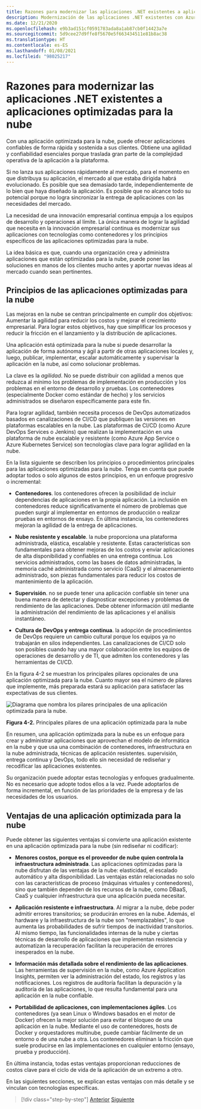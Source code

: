 ```yaml
---
title: Razones para modernizar las aplicaciones .NET existentes a aplicaciones optimizadas para la nube
description: Modernización de las aplicaciones .NET existentes con Azure Clour y contenedores Windows | Razones para modernizar las aplicaciones .NET existentes a aplicaciones optimizadas para la nube
ms.date: 12/21/2020
ms.openlocfilehash: e9b3ad151cf0591783ada8a1ab87cb0f14423a7e
ms.sourcegitcommit: 5d9cee27d9ffe8f5670e5f663434511e81b8ac38
ms.translationtype: HT
ms.contentlocale: es-ES
ms.lasthandoff: 01/08/2021
ms.locfileid: "98025217"
---
```

# <a name="reasons-to-modernize-existing-net-apps-to-cloud-optimized-applications"></a>Razones para modernizar las aplicaciones .NET existentes a aplicaciones optimizadas para la nube

Con una aplicación optimizada para la nube, puede ofrecer aplicaciones confiables de forma rápida y sostenida a sus clientes. Obtiene una agilidad y confiabilidad esenciales porque traslada gran parte de la complejidad operativa de la aplicación a la plataforma.

Si no lanza sus aplicaciones rápidamente al mercado, para el momento en que distribuya su aplicación, el mercado al que estaba dirigida habrá evolucionado. Es posible que sea demasiado tarde, independientemente de lo bien que haya diseñado la aplicación. Es posible que no alcance todo su potencial porque no logra sincronizar la entrega de aplicaciones con las necesidades del mercado.

La necesidad de una innovación empresarial continua empuja a los equipos de desarrollo y operaciones al límite. La única manera de lograr la agilidad que necesita en la innovación empresarial continua es modernizar sus aplicaciones con tecnologías como contenedores y los principios específicos de las aplicaciones optimizadas para la nube.

La idea básica es que, cuando una organización crea y administra aplicaciones que están optimizadas para la nube, puede poner las soluciones en manos de los clientes mucho antes y aportar nuevas ideas al mercado cuando sean pertinentes.

## <a name="cloud-optimized-application-principles-and-tenets"></a>Principios de las aplicaciones optimizadas para la nube

Las mejoras en la nube se centran principalmente en cumplir dos objetivos: Aumentar la agilidad para reducir los costos y mejorar el crecimiento empresarial. Para lograr estos objetivos, hay que simplificar los procesos y reducir la fricción en el lanzamiento y la distribución de aplicaciones.

Una aplicación está optimizada para la nube si puede desarrollar la aplicación de forma autónoma y ágil a partir de otras aplicaciones locales y, luego, publicar, implementar, escalar automáticamente y supervisar la aplicación en la nube, así como solucionar problemas.

La clave es la *agilidad*. No se puede distribuir con agilidad a menos que reduzca al mínimo los problemas de implementación en producción y los problemas en el entorno de desarrollo y pruebas. Los contenedores (especialmente Docker como estándar de hecho) y los servicios administrados se diseñaron específicamente para este fin.

Para lograr agilidad, también necesita procesos de DevOps automatizados basados en canalizaciones de CI/CD que publiquen las versiones en plataformas escalables en la nube. Las plataformas de CI/CD (como Azure DevOps Services o Jenkins) que realizan la implementación en una plataforma de nube escalable y resistente (como Azure App Service o Azure Kubernetes Service) son tecnologías clave para lograr agilidad en la nube.

En la lista siguiente se describen los principios o procedimientos principales para las aplicaciones optimizadas para la nube. Tenga en cuenta que puede adoptar todos o solo algunos de estos principios, en un enfoque progresivo o incremental:

- **Contenedores**. los contenedores ofrecen la posibilidad de incluir dependencias de aplicaciones en la propia aplicación. La inclusión en contenedores reduce significativamente el número de problemas que pueden surgir al implementar en entornos de producción o realizar pruebas en entornos de ensayo. En última instancia, los contenedores mejoran la agilidad de la entrega de aplicaciones.

- **Nube resistente y escalable**. la nube proporciona una plataforma administrada, elástica, escalable y resistente. Estas características son fundamentales para obtener mejoras de los costos y enviar aplicaciones de alta disponibilidad y confiables en una entrega continua. Los servicios administrados, como las bases de datos administradas, la memoria caché administrada como servicio (CaaS) y el almacenamiento administrado, son piezas fundamentales para reducir los costos de mantenimiento de la aplicación.

- **Supervisión**. no se puede tener una aplicación confiable sin tener una buena manera de detectar y diagnosticar excepciones y problemas de rendimiento de las aplicaciones. Debe obtener información útil mediante la administración del rendimiento de las aplicaciones y el análisis instantáneo.

- **Cultura de DevOps y entrega continua**. la adopción de procedimientos de DevOps requiere un cambio cultural porque los equipos ya no trabajarán en silos independientes. Las canalizaciones de CI/CD solo son posibles cuando hay una mayor colaboración entre los equipos de operaciones de desarrollo y de TI, que admiten los contenedores y las herramientas de CI/CD.

En la figura 4-2 se muestran los principales pilares opcionales de una aplicación optimizada para la nube. Cuanto mayor sea el número de pilares que implemente, más preparada estará su aplicación para satisfacer las expectativas de sus clientes.

![Diagrama que nombra los pilares principales de una aplicación optimizada para la nube.](./media/main-pillars-cloud-optimized-application.png)

**Figura 4-2.** Principales pilares de una aplicación optimizada para la nube

En resumen, una aplicación optimizada para la nube es un enfoque para crear y administrar aplicaciones que aprovechan el modelo de informática en la nube y que usa una combinación de contenedores, infraestructura en la nube administrada, técnicas de aplicación resistentes. supervisión, entrega continua y DevOps, todo ello sin necesidad de rediseñar y recodificar las aplicaciones existentes.

Su organización puede adoptar estas tecnologías y enfoques gradualmente. No es necesario que adopte todos ellos a la vez. Puede adoptarlos de forma incremental, en función de las prioridades de la empresa y de las necesidades de los usuarios.

## <a name="benefits-of-a-cloud-optimized-application"></a>Ventajas de una aplicación optimizada para la nube

Puede obtener las siguientes ventajas si convierte una aplicación existente en una aplicación optimizada para la nube (sin rediseñar ni codificar):

- **Menores costos, porque es el proveedor de nube quien controla la infraestructura administrada**. Las aplicaciones optimizadas para la nube disfrutan de las ventajas de la nube: elasticidad, el escalado automático y alta disponibilidad. Las ventajas están relacionadas no solo con las características de proceso (máquinas virtuales y contenedores), sino que también dependen de los recursos de la nube, como DBaaS, CaaS y cualquier infraestructura que una aplicación pueda necesitar.

- **Aplicación resistente e infraestructura**. Al migrar a la nube, debe poder admitir errores transitorios; se producirán errores en la nube. Además, el hardware y la infraestructura de la nube son "reemplazables", lo que aumenta las probabilidades de sufrir tiempos de inactividad transitorios. Al mismo tiempo, las funcionalidades internas de la nube y ciertas técnicas de desarrollo de aplicaciones que implementan resistencia y automatizan la recuperación facilitan la recuperación de errores inesperados en la nube.

- **Información más detallada sobre el rendimiento de las aplicaciones**. Las herramientas de supervisión en la nube, como Azure Application Insights, permiten ver la administración del estado, los registros y las notificaciones. Los registros de auditoría facilitan la depuración y la auditoría de las aplicaciones, lo que resulta fundamental para una aplicación en la nube confiable.

- **Portabilidad de aplicaciones, con implementaciones ágiles**. Los contenedores (ya sean Linux o Windows basados en el motor de Docker) ofrecen la mejor solución para evitar el bloqueo de una aplicación en la nube. Mediante el uso de contenedores, hosts de Docker y orquestadores multinube, puede cambiar fácilmente de un entorno o de una nube a otra. Los contenedores eliminan la fricción que suele producirse en las implementaciones en cualquier entorno (ensayo, prueba y producción).

En última instancia, todas estas ventajas proporcionan reducciones de costos clave para el ciclo de vida de la aplicación de un extremo a otro.

En las siguientes secciones, se explican estas ventajas con más detalle y se vinculan con tecnologías específicas.

>[!div class="step-by-step"]
>[Anterior](index.md)
>[Siguiente](microsoft-technologies-in-cloud-optimized-applications.md)
